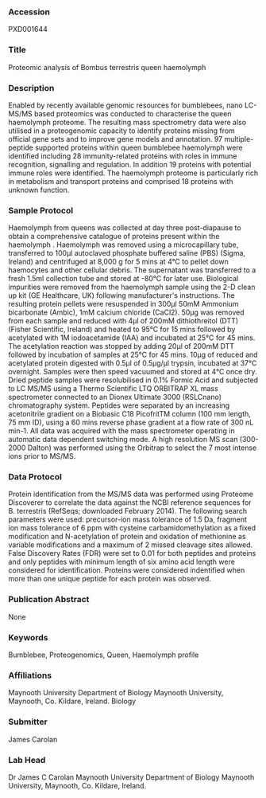 ### Accession
PXD001644

### Title
Proteomic analysis of Bombus terrestris queen haemolymph

### Description
Enabled by recently available genomic resources for bumblebees, nano LC-MS/MS based proteomics was conducted to characterise the queen haemolymph proteome. The resulting mass spectrometry data were also utilised in a proteogenomic capacity to identify proteins missing from official gene sets and to improve gene models and annotation. 97 multiple-peptide supported proteins within queen bumblebee haemolymph were identified including 28 immunity-related proteins with roles in immune recognition, signalling and regulation. In addition 19 proteins with potential immune roles were identified. The haemolymph proteome is particularly rich in metabolism and transport proteins and comprised 18 proteins with unknown function.

### Sample Protocol
Haemolymph from queens was collected at day three post-diapause to obtain a comprehensive catalogue of proteins present within the haemolymph . Haemolymph was removed using a microcapillary tube, transferred to 100µl autoclaved phosphate buffered saline (PBS) (Sigma, Ireland) and centrifuged at 8,000 g for 5 mins at 4°C to pellet down haemocytes and other cellular debris. The supernatant was transferred to a fresh 1.5ml collection tube and stored at -80°C for later use. Biological impurities were removed from the haemolymph sample using the 2-D clean up kit (GE Healthcare, UK) following manufacturer's instructions. The resulting protein pellets were resuspended in 300µl 50mM Ammonium bicarbonate (Ambic), 1mM calcium chloride (CaCl2). 50µg was removed from each sample and reduced with 4µl of 200mM dithiothreitol (DTT) (Fisher Scientific, Ireland) and heated to 95°C for 15 mins followed by acetylated with 1M iodoacetamide (IAA) and incubated at 25°C for 45 mins. The acetylation reaction was stopped by adding 20µl of 200mM DTT followed by incubation of samples at 25°C for 45 mins. 10µg of reduced and acetylated protein digested with 0.5µl of 0.5µg/µl trypsin, incubated at 37°C overnight. Samples were then speed vacuumed and stored at 4°C once dry. Dried peptide samples were resolubilised in 0.1% Formic Acid and subjected to LC MS/MS using a Thermo Scientific LTQ ORBITRAP XL mass spectrometer connected to an Dionex Ultimate 3000 (RSLCnano) chromatography system. Peptides were separated by an increasing acetonitrile gradient on a Biobasic C18 PicofritTM column (100 mm length, 75 mm ID), using a 60 mins reverse phase gradient  at a flow rate of 300 nL min-1. All data was acquired with the mass spectrometer operating in automatic data dependent switching mode. A high resolution MS scan (300-2000 Dalton) was performed using the Orbitrap to select the 7 most intense ions prior to MS/MS.

### Data Protocol
Protein identification from the MS/MS data was performed using Proteome Discoverer to correlate the data against the NCBI reference sequences for B. terrestris (RefSeqs; downloaded February 2014). The following search parameters were used: precursor-ion mass tolerance of 1.5 Da, fragment ion mass tolerance of 6 ppm with cysteine carbamidomethylation as a fixed modification and N-acetylation of protein and oxidation of methionine as variable modifications and a maximum of 2 missed cleavage sites allowed. False Discovery Rates (FDR) were set to 0.01 for both peptides and proteins and only peptides with minimum length of six amino acid length were considered for identification. Proteins were considered indentified when more than one unique peptide for each protein was observed.

### Publication Abstract
None

### Keywords
Bumblebee, Proteogenomics, Queen, Haemolymph profile

### Affiliations
Maynooth University Department of Biology  Maynooth University, Maynooth, Co. Kildare, Ireland.
Biology

### Submitter
James Carolan

### Lab Head
Dr James C Carolan
Maynooth University Department of Biology  Maynooth University, Maynooth, Co. Kildare, Ireland.


